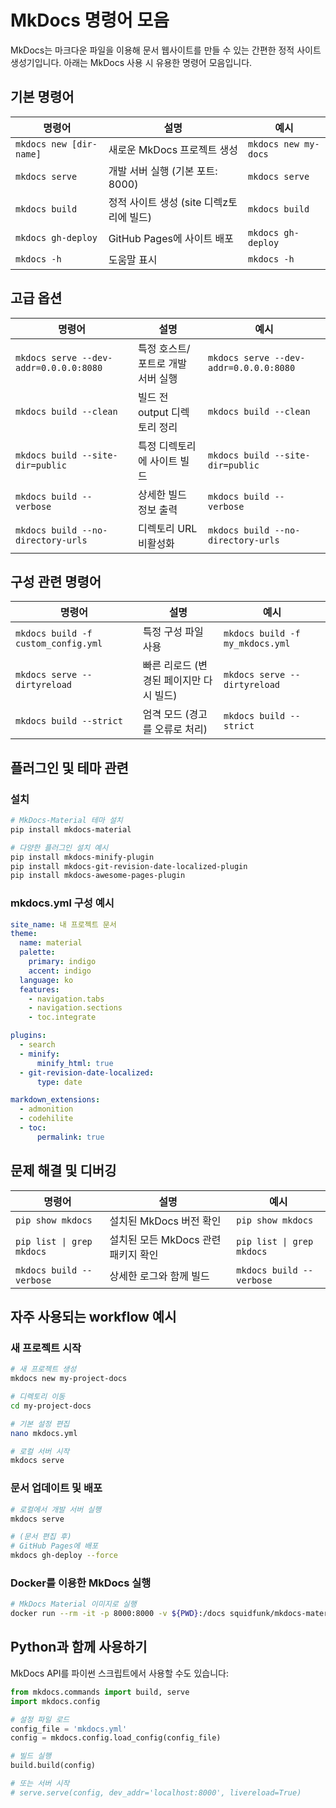 # MkDocs 명령어 모음

MkDocs는 마크다운 파일을 이용해 문서 웹사이트를 만들 수 있는 간편한 정적 사이트 생성기입니다. 아래는 MkDocs 사용 시 유용한 명령어 모음입니다.

## 기본 명령어

| 명령어 | 설명 | 예시 |
|--------|------|------|
| `mkdocs new [dir-name]` | 새로운 MkDocs 프로젝트 생성 | `mkdocs new my-docs` |
| `mkdocs serve` | 개발 서버 실행 (기본 포트: 8000) | `mkdocs serve` |
| `mkdocs build` | 정적 사이트 생성 (site 디렉z토리에 빌드) | `mkdocs build` |
| `mkdocs gh-deploy` | GitHub Pages에 사이트 배포 | `mkdocs gh-deploy` |
| `mkdocs -h` | 도움말 표시 | `mkdocs -h` |

## 고급 옵션

| 명령어 | 설명 | 예시 |
|--------|------|------|
| `mkdocs serve --dev-addr=0.0.0.0:8080` | 특정 호스트/포트로 개발 서버 실행 | `mkdocs serve --dev-addr=0.0.0.0:8080` |
| `mkdocs build --clean` | 빌드 전 output 디렉토리 정리 | `mkdocs build --clean` |
| `mkdocs build --site-dir=public` | 특정 디렉토리에 사이트 빌드 | `mkdocs build --site-dir=public` |
| `mkdocs build --verbose` | 상세한 빌드 정보 출력 | `mkdocs build --verbose` |
| `mkdocs build --no-directory-urls` | 디렉토리 URL 비활성화 | `mkdocs build --no-directory-urls` |

## 구성 관련 명령어

| 명령어 | 설명 | 예시 |
|--------|------|------|
| `mkdocs build -f custom_config.yml` | 특정 구성 파일 사용 | `mkdocs build -f my_mkdocs.yml` |
| `mkdocs serve --dirtyreload` | 빠른 리로드 (변경된 페이지만 다시 빌드) | `mkdocs serve --dirtyreload` |
| `mkdocs build --strict` | 엄격 모드 (경고를 오류로 처리) | `mkdocs build --strict` |

## 플러그인 및 테마 관련

### 설치

```bash
# MkDocs-Material 테마 설치
pip install mkdocs-material

# 다양한 플러그인 설치 예시
pip install mkdocs-minify-plugin
pip install mkdocs-git-revision-date-localized-plugin
pip install mkdocs-awesome-pages-plugin
```

### mkdocs.yml 구성 예시

```yaml
site_name: 내 프로젝트 문서
theme:
  name: material
  palette:
    primary: indigo
    accent: indigo
  language: ko
  features:
    - navigation.tabs
    - navigation.sections
    - toc.integrate

plugins:
  - search
  - minify:
      minify_html: true
  - git-revision-date-localized:
      type: date

markdown_extensions:
  - admonition
  - codehilite
  - toc:
      permalink: true
```

## 문제 해결 및 디버깅

| 명령어 | 설명 | 예시 |
|--------|------|------|
| `pip show mkdocs` | 설치된 MkDocs 버전 확인 | `pip show mkdocs` |
| `pip list \| grep mkdocs` | 설치된 모든 MkDocs 관련 패키지 확인 | `pip list \| grep mkdocs` |
| `mkdocs build --verbose` | 상세한 로그와 함께 빌드 | `mkdocs build --verbose` |

## 자주 사용되는 workflow 예시

### 새 프로젝트 시작

```bash
# 새 프로젝트 생성
mkdocs new my-project-docs

# 디렉토리 이동
cd my-project-docs

# 기본 설정 편집
nano mkdocs.yml

# 로컬 서버 시작
mkdocs serve
```

### 문서 업데이트 및 배포

```bash
# 로컬에서 개발 서버 실행
mkdocs serve

# (문서 편집 후)
# GitHub Pages에 배포
mkdocs gh-deploy --force
```

### Docker를 이용한 MkDocs 실행

```bash
# MkDocs Material 이미지로 실행
docker run --rm -it -p 8000:8000 -v ${PWD}:/docs squidfunk/mkdocs-material
```

## Python과 함께 사용하기

MkDocs API를 파이썬 스크립트에서 사용할 수도 있습니다:

```python
from mkdocs.commands import build, serve
import mkdocs.config

# 설정 파일 로드
config_file = 'mkdocs.yml'
config = mkdocs.config.load_config(config_file)

# 빌드 실행
build.build(config)

# 또는 서버 시작
# serve.serve(config, dev_addr='localhost:8000', livereload=True)
```
